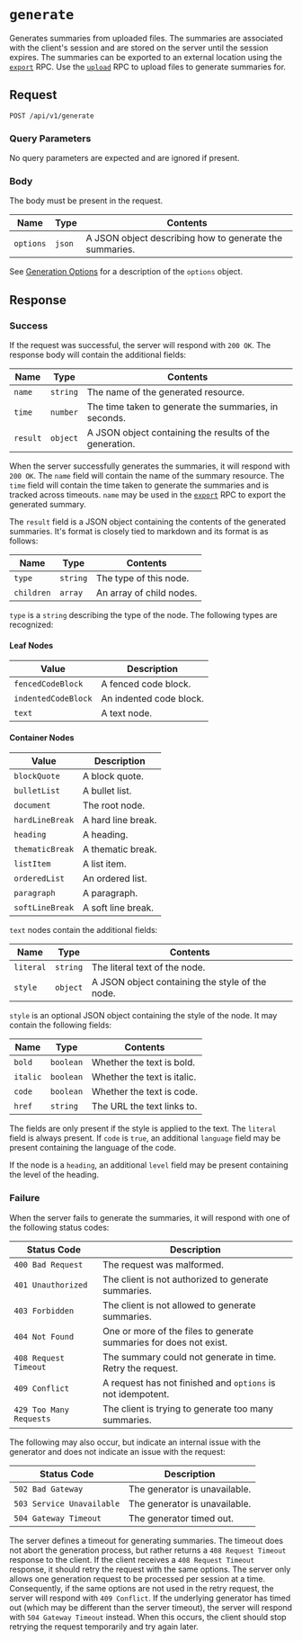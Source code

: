 # `generate`

Generates summaries from uploaded files. The summaries are associated with the client's session and are stored on the server until the session expires. The summaries can be exported to an external location using the [`export`](EXPORT.md) RPC. Use the [`upload`](UPLOAD.md) RPC to upload files to generate summaries for.

## Request

`POST /api/v1/generate`

### Query Parameters

No query parameters are expected and are ignored if present.

### Body

The body must be present in the request.

| Name | Type | Contents |
| ---- | ---- | ----------- |
| `options` | `json` | A JSON object describing how to generate the summaries. |

See [Generation Options](GENERATION.md) for a description of the `options` object.

## Response

### Success

If the request was successful, the server will respond with `200 OK`. The response body will contain the additional fields:

| Name | Type | Contents |
| ---- | ---- | -------- |
| `name` | `string` | The name of the generated resource. |
| `time` | `number` | The time taken to generate the summaries, in seconds. |
| `result` | `object` | A JSON object containing the results of the generation. |

When the server successfully generates the summaries, it will respond with `200 OK`. The `name` field will contain the name of the summary resource. The `time` field will contain the time taken to generate the summaries and is tracked across timeouts. `name` may be used in the 
[`export`](EXPORT.md) RPC to export the generated summary.

The `result` field is a JSON object containing the contents of the generated summaries. It's format is closely tied to markdown and its format is as follows:

| Name | Type | Contents |
| ---- | ---- | -------- |
| `type` | `string` | The type of this node. |
| `children` | `array` | An array of child nodes. |

`type` is a `string` describing the type of the node. The following types are recognized:

#### Leaf Nodes

| Value | Description |
| ----- | ----------- |
| `fencedCodeBlock` | A fenced code block. |
| `indentedCodeBlock` | An indented code block. |
| `text` | A text node. |

#### Container Nodes

| Value | Description |
| ----- | ----------- |
| `blockQuote` | A block quote. |
| `bulletList` | A bullet list. |
| `document` | The root node. |
| `hardLineBreak` | A hard line break. |
| `heading` | A heading. |
| `thematicBreak` | A thematic break. |
| `listItem` | A list item. |
| `orderedList` | An ordered list. |
| `paragraph` | A paragraph. |
| `softLineBreak` | A soft line break. |

`text` nodes contain the additional fields:

| Name | Type | Contents |
| ---- | ---- | -------- |
| `literal` | `string` | The literal text of the node. |
| `style` | `object` | A JSON object containing the style of the node. |

`style` is an optional JSON object containing the style of the node. It may contain the following fields:

| Name | Type | Contents |
| ---- | ---- | -------- |
| `bold` | `boolean` | Whether the text is bold. |
| `italic` | `boolean` | Whether the text is italic. |
| `code` | `boolean` | Whether the text is code. |
| `href` | `string` | The URL the text links to. |

The fields are only present if the style is applied to the text. The `literal` field is always present. If `code` is `true`, an additional `language` field may be present containing the language of the code.

If the node is a `heading`, an additional `level` field may be present containing the level of the heading.

### Failure

When the server fails to generate the summaries, it will respond with one of the following status codes:

| Status Code | Description |
| ----------- | ----------- |
| `400 Bad Request` | The request was malformed. |
| `401 Unauthorized` | The client is not authorized to generate summaries. |
| `403 Forbidden` | The client is not allowed to generate summaries. |
| `404 Not Found` | One or more of the files to generate summaries for does not exist. |
| `408 Request Timeout` | The summary could not generate in time. Retry the request. |
| `409 Conflict` | A request has not finished and `options` is not idempotent. |
| `429 Too Many Requests` | The client is trying to generate too many summaries. |

The following may also occur, but indicate an internal issue with the generator and does not indicate an issue with the request:

| Status Code | Description |
| ----------- | ----------- |
| `502 Bad Gateway` | The generator is unavailable. |
| `503 Service Unavailable` | The generator is unavailable. |
| `504 Gateway Timeout` | The generator timed out. |

The server defines a timeout for generating summaries. The timeout does not abort the generation process, but rather returns a `408 Request Timeout` response to the client. If the client receives a `408 Request Timeout` response, it should retry the request with the same options. The server only allows one generation request to be processed per session at a time. Consequently, if the same options are not used in the retry request, the server will respond with `409 Conflict`. If the underlying generator has timed out (which may be different than the server timeout), the server will respond with `504 Gateway Timeout` instead. When this occurs, the client should stop retrying the request temporarily and try again later.